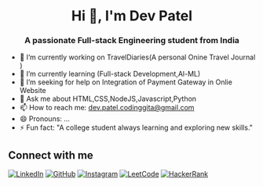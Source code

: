 <h1 align="center">Hi 👋, I'm Dev Patel</h1>
<h3 align="center">A passionate Full-stack Engineering student from India</h3>



- 🔭 I’m currently working on TravelDiaries(A personal Onine Travel Journal )
- 🌱 I’m currently learning (Full-stack Development,Al-ML)
- 👯 I’m seeking for help on Integration of Payment Gateway in Onlie Website
- 💬 Ask me about HTML,CSS,NodeJS,Javascript,Python
- 📫 How to reach me: dev.patel.codinggita@gmail.com
- 😄 Pronouns: ...
- ⚡ Fun fact: "A college student always learning and exploring new skills."

## Connect with me

[![LinkedIn](https://img.icons8.com/ios/32/0077b5/linkedin.png)](https://www.linkedin.com/in/dev-patel-169496322/)
[![GitHub](https://img.icons8.com/ios/32/000000/github.png)](https://github.com/Dev2139)
[![Instagram](https://img.icons8.com/ios/32/0000ff/instagram.png)](https://www.instagram.com/dev_patel_2139)
[![LeetCode](https://img.icons8.com/ios/32/000000/leetcode.png)](https://leetcode.com/)
[![HackerRank](https://img.icons8.com/ios/32/000000/hackerrank.png)](https://www.hackerrank.com/)


